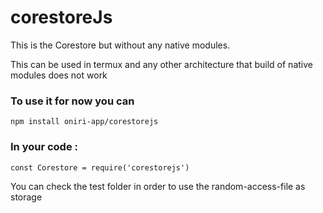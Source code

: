 # corestoreJs

This is the Corestore but without any native modules.

This can be used in termux and any other architecture that build of native modules does not work

### To use it for now you can

```
npm install oniri-app/corestorejs
```

### In your code :

```
const Corestore = require('corestorejs')
```

You can check the test folder in order to use the random-access-file as storage
